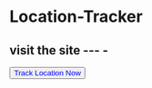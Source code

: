 # Location-Tracker


  ## visit the site ---  -  
   <button style="background-olor:white;" ><a style="color:blue;text-align:center;text-decoration:none;" href="https://lctracker.netlify.app/">Track Location Now</a></button>
